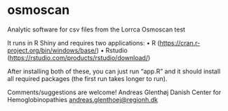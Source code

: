 # osmoscan
Analytic software for csv files from the Lorrca Osmoscan test

It runs in R Shiny and requires two applications:
•	R (https://cran.r-project.org/bin/windows/base/) 
•	Rstudio (https://rstudio.com/products/rstudio/download/) 

After installing both of these, you can just run “app.R” and it should install all required packages (the first run takes longer to run).

Comments/suggestions are welcome!
Andreas Glenthøj
Danish Center for Hemoglobinopathies
andreas.glenthoej@regionh.dk
